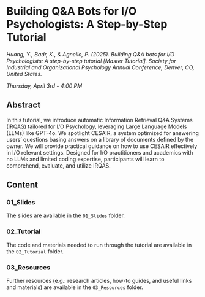 # Building Q&A Bots for I/O Psychologists: A Step-by-Step Tutorial

*Huang, Y., Badr, K., & Agnello, P. (2025). Building Q&A bots for I/O Psychologists: A step-by-step tutorial [Master Tutorial]. Society for Industrial and Organizational Psychology Annual Conference, Denver, CO, United States.*

*Thursday, April 3rd - 4:00 PM*

## Abstract

In this tutorial, we introduce automatic Information Retrieval Q&A Systems (IRQAS) tailored for I/O Psychology, leveraging Large Language Models (LLMs) like GPT-4o. We spotlight CESAIR, a system optimized for answering users’ questions basing answers on a library of documents defined by the owner. We will provide practical guidance on how to use CESAIR effectively in I/O relevant settings. Designed for I/O practitioners and academics with no LLMs and limited coding expertise, participants will learn to comprehend, evaluate, and utilize IRQAS.

## Content

### 01_Slides
The slides are available in the `01_Slides` folder.
### 02_Tutorial
The code and materials needed to run through the tutorial are available in the `02_Tutorial` folder.
### 03_Resources
Further resources (e.g.: research articles, how-to guides, and useful links and materials) are available in the `03_Resources` folder.